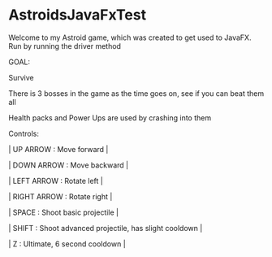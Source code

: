 # AstroidsJavaFxTest

Welcome to my Astroid game, which was created to get used to JavaFX.
Run by running the driver method

GOAL: 

Survive

There is 3 bosses in the game as the time goes on, see if you can beat them all

Health packs and Power Ups are used by crashing into them

Controls:

| UP ARROW : Move forward | 

| DOWN ARROW : Move backward |

| LEFT ARROW : Rotate left |

| RIGHT ARROW : Rotate right | 

| SPACE : Shoot basic projectile | 

| SHIFT : Shoot advanced projectile, has slight cooldown | 

| Z : Ultimate, 6 second cooldown |

